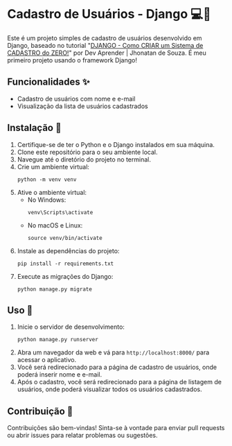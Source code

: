 # Cadastro de Usuários - Django 💻📝

Este é um projeto simples de cadastro de usuários desenvolvido em Django, baseado no tutorial "[DJANGO - Como CRIAR um Sistema de CADASTRO do ZERO!](https://www.youtube.com/watch?v=-m5ywU8SW9E)" por Dev Aprender | Jhonatan de Souza.
É meu primeiro projeto usando o framework Django!

## Funcionalidades ✨

- Cadastro de usuários com nome e e-mail
- Visualização da lista de usuários cadastrados

## Instalação 🚀

1. Certifique-se de ter o Python e o Django instalados em sua máquina.
2. Clone este repositório para o seu ambiente local.
3. Navegue até o diretório do projeto no terminal.
4. Crie um ambiente virtual:
    ```
    python -m venv venv
    ```
5. Ative o ambiente virtual:
    - No Windows:
        ```
        venv\Scripts\activate
        ```
    - No macOS e Linux:
        ```
        source venv/bin/activate
        ```
6. Instale as dependências do projeto:
    ```
    pip install -r requirements.txt
    ```
7. Execute as migrações do Django:
    ```
    python manage.py migrate
    ```

## Uso 🚀

1. Inicie o servidor de desenvolvimento:
    ```
    python manage.py runserver
    ```
2. Abra um navegador da web e vá para `http://localhost:8000/` para acessar o aplicativo.
3. Você será redirecionado para a página de cadastro de usuários, onde poderá inserir nome e e-mail.
4. Após o cadastro, você será redirecionado para a página de listagem de usuários, onde poderá visualizar todos os usuários cadastrados.

## Contribuição 🤝

Contribuições são bem-vindas! Sinta-se à vontade para enviar pull requests ou abrir issues para relatar problemas ou sugestões.

